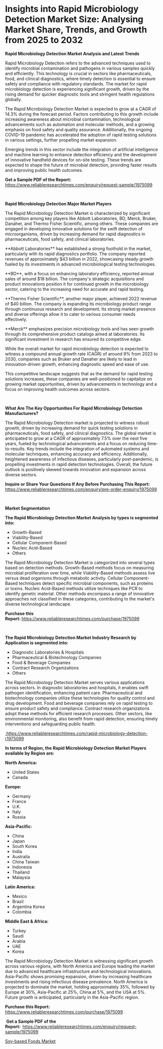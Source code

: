 <p><h1>Insights into Rapid Microbiology Detection Market Size: Analysing Market Share, Trends, and Growth from 2025 to 2032</h1></p><p><strong>Rapid Microbiology Detection Market Analysis and Latest Trends</strong></p>
<p><p>Rapid Microbiology Detection refers to the advanced techniques used to identify microbial contamination and pathogens in various samples quickly and efficiently. This technology is crucial in sectors like pharmaceuticals, food, and clinical diagnostics, where timely detection is essential to ensure safety and compliance with regulatory standards. The market for rapid microbiology detection is experiencing significant growth, driven by the rising demand for quicker diagnostic tools and stringent health regulations globally.</p><p>The Rapid Microbiology Detection Market is expected to grow at a CAGR of 14.3% during the forecast period. Factors contributing to this growth include increasing awareness about microbial contamination, technological advancements such as automation and molecular methods, and a growing emphasis on food safety and quality assurance. Additionally, the ongoing COVID-19 pandemic has accelerated the adoption of rapid testing solutions in various settings, further propelling market expansion.</p><p>Emerging trends in this sector include the integration of artificial intelligence and machine learning to enhance detection efficiency and the development of innovative handheld devices for on-site testing. These trends are expected to shape the future of microbial detection, providing faster results and improving public health outcomes.</p></p>
<p><strong>Get a Sample PDF of the Report:&nbsp;</strong> <a href="https://www.reliableresearchtimes.com/enquiry/request-sample/1975099?utm_campaign=2006&utm_medium=2&utm_source=Github&utm_content=ia&utm_term=15012025&utm_id=rapid-microbiology-detection">https://www.reliableresearchtimes.com/enquiry/request-sample/1975099</a></p>
<p>&nbsp;</p>
<p><strong>Rapid Microbiology Detection Major Market Players</strong></p>
<p><p>The Rapid Microbiology Detection Market is characterized by significant competition among key players like Abbott Laboratories, BD, Merck, Bruker, Danaher, and Thermo Fisher Scientific, among others. These companies are engaged in developing innovative solutions for the swift detection of microorganisms, driven by increasing demand for rapid diagnostics in pharmaceuticals, food safety, and clinical laboratories.</p><p>**Abbott Laboratories** has established a strong foothold in the market, particularly with its rapid diagnostics portfolio. The company reported revenues of approximately $43 billion in 2022, showcasing steady growth fueled by its investments in advanced microbiological testing technologies.</p><p>**BD**, with a focus on enhancing laboratory efficiency, reported annual sales of around $18 billion. The company's strategic acquisitions and product innovations position it for continued growth in the microbiology sector, catering to the increasing need for accurate and rapid testing.</p><p>**Thermo Fisher Scientific**, another major player, achieved 2022 revenue of $40 billion. The company is expanding its microbiology product range through continuous research and development. Its strong market presence and diverse offerings allow it to cater to various consumer needs effectively.</p><p>**Merck** emphasizes precision microbiology tools and has seen growth through its comprehensive product catalogs aimed at laboratories. Its significant investment in research has ensured its competitive edge.</p><p>While the overall market for rapid microbiology detection is expected to witness a compound annual growth rate (CAGR) of around 9% from 2023 to 2030, companies such as Bruker and Danaher are likely to lead in innovation-driven growth, enhancing diagnostic speed and ease of use.</p><p>This competitive landscape suggests that as the demand for rapid testing solutions increases, these companies are well-positioned to capitalize on growing market opportunities, driven by advancements in technology and a focus on improving health outcomes across sectors.</p></p>
<p>&nbsp;</p>
<p><strong>What Are The Key Opportunities For Rapid Microbiology Detection Manufacturers?</strong></p>
<p><p>The Rapid Microbiology Detection market is projected to witness robust growth, driven by increasing demand for quick testing solutions in pharmaceuticals, food safety, and clinical diagnostics. The global market is anticipated to grow at a CAGR of approximately 7.5% over the next five years, fueled by technological advancements and a focus on reducing time-to-results. Key trends include the integration of automated systems and molecular techniques, enhancing accuracy and efficiency. Additionally, heightened awareness of infectious diseases, particularly post-pandemic, is propelling investments in rapid detection technologies. Overall, the future outlook is positively skewed towards innovation and expansion across diverse sectors.</p></p>
<p><strong>Inquire or Share Your Questions If Any Before Purchasing This Report:</strong> <a href="https://www.reliableresearchtimes.com/enquiry/pre-order-enquiry/1975099?utm_campaign=2006&utm_medium=2&utm_source=Github&utm_content=ia&utm_term=15012025&utm_id=rapid-microbiology-detection">https://www.reliableresearchtimes.com/enquiry/pre-order-enquiry/1975099</a></p>
<p>&nbsp;</p>
<p><strong>Market Segmentation</strong></p>
<p><strong>The Rapid Microbiology Detection Market Analysis by types is segmented into:</strong></p>
<p><ul><li>Growth-Based</li><li>Viability-Based</li><li>Cellular Component-Based</li><li>Nucleic Acid-Based</li><li>Others</li></ul></p>
<p><p>The Rapid Microbiology Detection Market is categorized into several types based on detection methods. Growth-Based methods focus on measuring microbial proliferation over time, while Viability-Based methods assess live versus dead organisms through metabolic activity. Cellular Component-Based techniques detect specific microbial components, such as proteins or toxins. Nucleic Acid-Based methods utilize techniques like PCR to identify genetic material. Other methods encompass a range of innovative approaches not classified in these categories, contributing to the market's diverse technological landscape.</p></p>
<p><strong>Purchase this Report:&nbsp;</strong><a href="https://www.reliableresearchtimes.com/purchase/1975099?utm_campaign=2006&utm_medium=2&utm_source=Github&utm_content=ia&utm_term=15012025&utm_id=rapid-microbiology-detection">https://www.reliableresearchtimes.com/purchase/1975099</a></p>
<p>&nbsp;</p>
<p><strong>The Rapid Microbiology Detection Market Industry Research by Application is segmented into:</strong></p>
<p><ul><li>Diagnostic Laboratories & Hospitals</li><li>Pharmaceutical & Biotechnology Companies</li><li>Food & Beverage Companies</li><li>Contract Research Organizations</li><li>Others</li></ul></p>
<p><p>The Rapid Microbiology Detection Market serves various applications across sectors. In diagnostic laboratories and hospitals, it enables swift pathogen identification, enhancing patient care. Pharmaceutical and biotechnology companies utilize these technologies for quality control and drug development. Food and beverage companies rely on rapid testing to ensure product safety and compliance. Contract research organizations adopt these methods for efficient research processes. Other sectors, like environmental monitoring, also benefit from rapid detection, ensuring timely interventions and safeguarding public health.</p></p>
<p><a href="https://www.reliableresearchtimes.com/rapid-microbiology-detection-r1975099?utm_campaign=2006&utm_medium=2&utm_source=Github&utm_content=ia&utm_term=15012025&utm_id=rapid-microbiology-detection">&nbsp;https://www.reliableresearchtimes.com/rapid-microbiology-detection-r1975099</a></p>
<p><strong>In terms of Region, the Rapid Microbiology Detection Market Players available by Region are:</strong></p>
<p>
    <p> <strong> North America: </strong>
        <ul>
            <li>United States</li>
            <li>Canada</li>
        </ul>
        </p> 
    <p> <strong> Europe: </strong>
        <ul>
            <li>Germany</li>
            <li>France</li>
            <li>U.K.</li>
            <li>Italy</li>
            <li>Russia</li>
        </ul>
        </p> 
    <p> <strong> Asia-Pacific: </strong>
        <ul>
            <li>China</li>
            <li>Japan</li>
            <li>South Korea</li>
            <li>India</li>
            <li>Australia</li>
            <li>China Taiwan</li>
            <li>Indonesia</li>
            <li>Thailand</li>
            <li>Malaysia</li>
        </ul>
        </p> 
    <p> <strong> Latin America: </strong>
        <ul>
            <li>Mexico</li>
            <li>Brazil</li>
            <li>Argentina Korea</li>
            <li>Colombia</li>
        </ul>
        </p> 
    <p> <strong> Middle East & Africa: </strong>
        <ul>
            <li>Turkey</li>
            <li>Saudi</li>
            <li>Arabia</li>
            <li>UAE</li>
            <li>Korea</li>
        </ul>
    </p>
    </p>
<p><p>The Rapid Microbiology Detection Market is witnessing significant growth across various regions, with North America and Europe leading the market due to advanced healthcare infrastructure and technological innovations. Asia-Pacific shows promising expansion, driven by increasing healthcare investments and rising infectious disease prevalence. North America is projected to dominate the market, holding approximately 35%, followed by Europe at 30%, Asia-Pacific at 25%, China at 5%, and the USA at 5%. Future growth is anticipated, particularly in the Asia-Pacific region.</p></p>
<p><strong>Purchase this Report: </strong><a href="https://www.reliableresearchtimes.com/purchase/1975099?utm_campaign=2006&utm_medium=2&utm_source=Github&utm_content=ia&utm_term=15012025&utm_id=rapid-microbiology-detection">https://www.reliableresearchtimes.com/purchase/1975099</a></p>
<p>&nbsp;<strong>Get a Sample PDF of the Report:&nbsp;&nbsp;</strong><a href="https://www.reliableresearchtimes.com/enquiry/request-sample/1975099?utm_campaign=2006&utm_medium=2&utm_source=Github&utm_content=ia&utm_term=15012025&utm_id=rapid-microbiology-detection">https://www.reliableresearchtimes.com/enquiry/request-sample/1975099</a></p>
<p><strong></strong></p>
<p><p><a href="https://github.com/Krish2023na/Market-Research-Report-List-7/blob/main/soy-based-foods-market.md?utm_campaign=2006&utm_medium=2&utm_source=Github&utm_content=ia&utm_term=15012025&utm_id=rapid-microbiology-detection">Soy-based Foods Market</a></p></p>